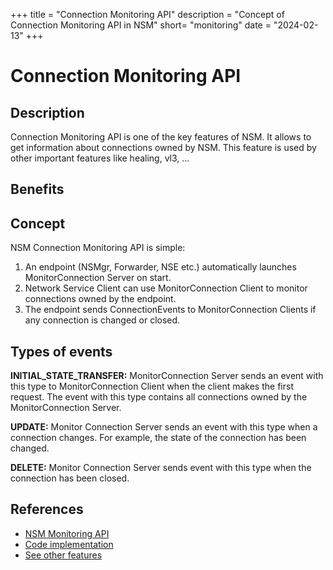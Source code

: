 +++
title = "Connection Monitoring API"
description = "Concept of Connection Monitoring API in NSM"
short= "monitoring"
date = "2024-02-13"
+++

# Connection Monitoring API

## Description

Connection Monitoring API is one of the key features of NSM. It allows to get information about connections owned by NSM. This feature is used by other important features like healing, vl3, ...

## Benefits


## Concept

NSM Connection Monitoring API is simple:

1. An endpoint (NSMgr, Forwarder, NSE etc.) automatically launches MonitorConnection Server on start. 
2. Network Service Client can use MonitorConnection Client to monitor connections owned by the endpoint.
3. The endpoint sends ConnectionEvents to MonitorConnection Clients if any connection is changed or closed.


## Types of events

**INITIAL_STATE_TRANSFER:** MonitorConnection Server sends an event with this type to MonitorConnection Client when the client makes the first request. The event with this type contains all connections owned by the MonitorConnection Server.

**UPDATE:** Monitor Connection Server sends an event with this type when a connection changes. For example, the state of the connection has been changed.

**DELETE:** Monitor Connection Server sends event with this type when the connection has been closed.


## References

- [NSM Monitoring API](https://github.com/networkservicemesh/api/blob/release/v1.10.0/pkg/api/networkservice/connection.proto#L79-L81)
- [Code implementation](https://github.com/networkservicemesh/sdk/tree/release/v1.10.0/pkg/networkservice/common/monitor)
- [See other features](../)
